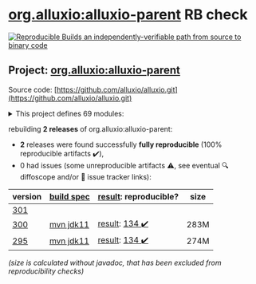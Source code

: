 [org.alluxio:alluxio-parent](https://central.sonatype.com/artifact/org.alluxio/alluxio-parent/300/versions) RB check
=======

[![Reproducible Builds](https://reproducible-builds.org/images/logos/rb.svg) an independently-verifiable path from source to binary code](https://reproducible-builds.org/)

## Project: [org.alluxio:alluxio-parent](https://central.sonatype.com/artifact/org.alluxio/alluxio-parent/300/versions)

Source code: [https://github.com/alluxio/alluxio.git](https://github.com/alluxio/alluxio.git)

<details><summary>This project defines 69 modules:</summary>

* [org.alluxio:alluxio-assembly](https://central.sonatype.com/artifact/org.alluxio/alluxio-assembly/300)
* [org.alluxio:alluxio-assembly-client](https://central.sonatype.com/artifact/org.alluxio/alluxio-assembly-client/300)
* [org.alluxio:alluxio-assembly-server](https://central.sonatype.com/artifact/org.alluxio/alluxio-assembly-server/300)
* [org.alluxio:alluxio-common](https://central.sonatype.com/artifact/org.alluxio/alluxio-common/300)
* [org.alluxio:alluxio-core](https://central.sonatype.com/artifact/org.alluxio/alluxio-core/300)
* [org.alluxio:alluxio-core-client](https://central.sonatype.com/artifact/org.alluxio/alluxio-core-client/300)
* [org.alluxio:alluxio-core-client-fs](https://central.sonatype.com/artifact/org.alluxio/alluxio-core-client-fs/300)
* [org.alluxio:alluxio-core-client-hdfs](https://central.sonatype.com/artifact/org.alluxio/alluxio-core-client-hdfs/300)
* [org.alluxio:alluxio-core-client-hdfs3](https://central.sonatype.com/artifact/org.alluxio/alluxio-core-client-hdfs3/300)
* [org.alluxio:alluxio-core-common](https://central.sonatype.com/artifact/org.alluxio/alluxio-core-common/300)
* [org.alluxio:alluxio-core-server](https://central.sonatype.com/artifact/org.alluxio/alluxio-core-server/300)
* [org.alluxio:alluxio-core-server-common](https://central.sonatype.com/artifact/org.alluxio/alluxio-core-server-common/300)
* [org.alluxio:alluxio-core-server-master](https://central.sonatype.com/artifact/org.alluxio/alluxio-core-server-master/300)
* [org.alluxio:alluxio-core-server-proxy](https://central.sonatype.com/artifact/org.alluxio/alluxio-core-server-proxy/300)
* [org.alluxio:alluxio-core-server-worker](https://central.sonatype.com/artifact/org.alluxio/alluxio-core-server-worker/300)
* [org.alluxio:alluxio-core-transport](https://central.sonatype.com/artifact/org.alluxio/alluxio-core-transport/300)
* [org.alluxio:alluxio-dora](https://central.sonatype.com/artifact/org.alluxio/alluxio-dora/300)
* [org.alluxio:alluxio-examples](https://central.sonatype.com/artifact/org.alluxio/alluxio-examples/300)
* [org.alluxio:alluxio-integration](https://central.sonatype.com/artifact/org.alluxio/alluxio-integration/300)
* [org.alluxio:alluxio-integration-fuse](https://central.sonatype.com/artifact/org.alluxio/alluxio-integration-fuse/300)
* [org.alluxio:alluxio-integration-jnifuse](https://central.sonatype.com/artifact/org.alluxio/alluxio-integration-jnifuse/300)
* [org.alluxio:alluxio-integration-jnifuse-fs](https://central.sonatype.com/artifact/org.alluxio/alluxio-integration-jnifuse-fs/300)
* [org.alluxio:alluxio-integration-jnifuse-native](https://central.sonatype.com/artifact/org.alluxio/alluxio-integration-jnifuse-native/300)
* [org.alluxio:alluxio-integration-tools](https://central.sonatype.com/artifact/org.alluxio/alluxio-integration-tools/300)
* [org.alluxio:alluxio-integration-tools-hms](https://central.sonatype.com/artifact/org.alluxio/alluxio-integration-tools-hms/300)
* [org.alluxio:alluxio-integration-tools-validation](https://central.sonatype.com/artifact/org.alluxio/alluxio-integration-tools-validation/300)
* [org.alluxio:alluxio-job](https://central.sonatype.com/artifact/org.alluxio/alluxio-job/300)
* [org.alluxio:alluxio-job-client](https://central.sonatype.com/artifact/org.alluxio/alluxio-job-client/300)
* [org.alluxio:alluxio-job-common](https://central.sonatype.com/artifact/org.alluxio/alluxio-job-common/300)
* [org.alluxio:alluxio-job-server](https://central.sonatype.com/artifact/org.alluxio/alluxio-job-server/300)
* [org.alluxio:alluxio-microbench](https://central.sonatype.com/artifact/org.alluxio/alluxio-microbench/300)
* [org.alluxio:alluxio-minicluster](https://central.sonatype.com/artifact/org.alluxio/alluxio-minicluster/300)
* [org.alluxio:alluxio-parent](https://central.sonatype.com/artifact/org.alluxio/alluxio-parent/300)
* [org.alluxio:alluxio-shaded](https://central.sonatype.com/artifact/org.alluxio/alluxio-shaded/300)
* [org.alluxio:alluxio-shaded-client](https://central.sonatype.com/artifact/org.alluxio/alluxio-shaded-client/300)
* [org.alluxio:alluxio-shaded-hadoop3-client](https://central.sonatype.com/artifact/org.alluxio/alluxio-shaded-hadoop3-client/300)
* [org.alluxio:alluxio-shell](https://central.sonatype.com/artifact/org.alluxio/alluxio-shell/300)
* [org.alluxio:alluxio-stress](https://central.sonatype.com/artifact/org.alluxio/alluxio-stress/300)
* [org.alluxio:alluxio-stress-common](https://central.sonatype.com/artifact/org.alluxio/alluxio-stress-common/300)
* [org.alluxio:alluxio-stress-shell](https://central.sonatype.com/artifact/org.alluxio/alluxio-stress-shell/300)
* [org.alluxio:alluxio-table](https://central.sonatype.com/artifact/org.alluxio/alluxio-table/300)
* [org.alluxio:alluxio-table-base](https://central.sonatype.com/artifact/org.alluxio/alluxio-table-base/300)
* [org.alluxio:alluxio-table-client](https://central.sonatype.com/artifact/org.alluxio/alluxio-table-client/300)
* [org.alluxio:alluxio-table-server](https://central.sonatype.com/artifact/org.alluxio/alluxio-table-server/300)
* [org.alluxio:alluxio-table-server-common](https://central.sonatype.com/artifact/org.alluxio/alluxio-table-server-common/300)
* [org.alluxio:alluxio-table-server-master](https://central.sonatype.com/artifact/org.alluxio/alluxio-table-server-master/300)
* [org.alluxio:alluxio-table-server-underdb](https://central.sonatype.com/artifact/org.alluxio/alluxio-table-server-underdb/300)
* [org.alluxio:alluxio-table-server-underdb-glue](https://central.sonatype.com/artifact/org.alluxio/alluxio-table-server-underdb-glue/300)
* [org.alluxio:alluxio-table-server-underdb-hive](https://central.sonatype.com/artifact/org.alluxio/alluxio-table-server-underdb-hive/300)
* [org.alluxio:alluxio-table-shell](https://central.sonatype.com/artifact/org.alluxio/alluxio-table-shell/300)
* [org.alluxio:alluxio-tests](https://central.sonatype.com/artifact/org.alluxio/alluxio-tests/300)
* [org.alluxio:alluxio-underfs](https://central.sonatype.com/artifact/org.alluxio/alluxio-underfs/300)
* [org.alluxio:alluxio-underfs-abfs](https://central.sonatype.com/artifact/org.alluxio/alluxio-underfs-abfs/300)
* [org.alluxio:alluxio-underfs-adl](https://central.sonatype.com/artifact/org.alluxio/alluxio-underfs-adl/300)
* [org.alluxio:alluxio-underfs-cephfs](https://central.sonatype.com/artifact/org.alluxio/alluxio-underfs-cephfs/300)
* [org.alluxio:alluxio-underfs-cephfs-hadoop](https://central.sonatype.com/artifact/org.alluxio/alluxio-underfs-cephfs-hadoop/300)
* [org.alluxio:alluxio-underfs-cos](https://central.sonatype.com/artifact/org.alluxio/alluxio-underfs-cos/300)
* [org.alluxio:alluxio-underfs-cosn](https://central.sonatype.com/artifact/org.alluxio/alluxio-underfs-cosn/300)
* [org.alluxio:alluxio-underfs-gcs](https://central.sonatype.com/artifact/org.alluxio/alluxio-underfs-gcs/300)
* [org.alluxio:alluxio-underfs-hdfs](https://central.sonatype.com/artifact/org.alluxio/alluxio-underfs-hdfs/300)
* [org.alluxio:alluxio-underfs-kodo](https://central.sonatype.com/artifact/org.alluxio/alluxio-underfs-kodo/300)
* [org.alluxio:alluxio-underfs-local](https://central.sonatype.com/artifact/org.alluxio/alluxio-underfs-local/300)
* [org.alluxio:alluxio-underfs-obs](https://central.sonatype.com/artifact/org.alluxio/alluxio-underfs-obs/300)
* [org.alluxio:alluxio-underfs-oss](https://central.sonatype.com/artifact/org.alluxio/alluxio-underfs-oss/300)
* [org.alluxio:alluxio-underfs-ozone](https://central.sonatype.com/artifact/org.alluxio/alluxio-underfs-ozone/300)
* [org.alluxio:alluxio-underfs-s3a](https://central.sonatype.com/artifact/org.alluxio/alluxio-underfs-s3a/300)
* [org.alluxio:alluxio-underfs-swift](https://central.sonatype.com/artifact/org.alluxio/alluxio-underfs-swift/300)
* [org.alluxio:alluxio-underfs-wasb](https://central.sonatype.com/artifact/org.alluxio/alluxio-underfs-wasb/300)
* [org.alluxio:alluxio-underfs-web](https://central.sonatype.com/artifact/org.alluxio/alluxio-underfs-web/300)
</details>

rebuilding **2 releases** of org.alluxio:alluxio-parent:
- **2** releases were found successfully **fully reproducible** (100% reproducible artifacts :heavy_check_mark:),
- 0 had issues (some unreproducible artifacts :warning:, see eventual :mag: diffoscope and/or :memo: issue tracker links):

| version | [build spec](/BUILDSPEC.md) | [result](https://reproducible-builds.org/docs/jvm/): reproducible? | size |
| -- | --------- | ------ | -- |
| [301](https://central.sonatype.com/artifact/org.alluxio/alluxio-parent/301/pom) | | | |
| [300](https://central.sonatype.com/artifact/org.alluxio/alluxio-parent/300/pom) | [mvn jdk11](alluxio-300.buildspec) | [result](alluxio-parent-300.buildinfo): [134 :heavy_check_mark: ](alluxio-parent-300.buildcompare) | 283M |
| [295](https://central.sonatype.com/artifact/org.alluxio/alluxio-parent/295/pom) | [mvn jdk11](alluxio-295.buildspec) | [result](alluxio-parent-295.buildinfo): [134 :heavy_check_mark: ](alluxio-parent-295.buildcompare) | 274M |

<i>(size is calculated without javadoc, that has been excluded from reproducibility checks)</i>
